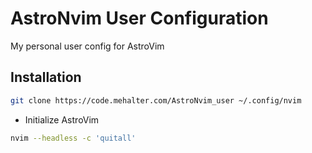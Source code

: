 # AstroNvim User Configuration

My personal user config for AstroVim

## Installation

```sh
git clone https://code.mehalter.com/AstroNvim_user ~/.config/nvim
```

- Initialize AstroVim

```sh
nvim --headless -c 'quitall'
```
